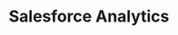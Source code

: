 ---
description: 将salesforce中的数据动态的显示出来。salesforce里面还是有高人啊。
layout: post
results:
- primaryGenreName: Business
  version: '1.0.1'
  artworkUrl100: http://a597.phobos.apple.com/us/r30/Purple1/v4/fc/24/7c/fc247c65-daf1-7cd2-d6e1-ad72ae5b4368/pr_source.png?downloadKey=1414943530_15c8b3fa46e6adb398229823350bfc40
  trackViewUrl: https://itunes.apple.com/cn/app/salesforce-analytics/id916982402?mt=8&uo=4
  artworkUrl60: http://a1430.phobos.apple.com/us/r30/Purple3/v4/e7/bc/ae/e7bcae00-8f8f-9698-c73b-50d55fc01780/Icon.png
  minimumOsVersion: '7.0'
  sellerName: salesforce.com
  supportedDevices:
  - iPodTouchFifthGen
  - iPadFourthGen4G
  - iPadFourthGen
  - iPadThirdGen
  - iPhone4
  - iPadMini4G
  - iPhone5s
  - iPadThirdGen4G
  - iPhone4S
  - iPad23G
  - iPadMini
  - iPad2Wifi
  - iPhone5
  - iPhone5c
  genres:
  - 商务
  - 效率
  trackName: Salesforce Analytics
  description: Salesforce Analytics 是首款适合任何人使用的移动分析平台。不仅可以集合您的 Salesforce
    数据、财务与 ERP 数据、内部部署数据库、Web 流量、产品页面，甚至包括提问及回答任何问题的机器传感器数据，而且可以从 iOS 设备即时分享。立即下载并亲身体验内置示例应用程序带来的便利性，并畅想自己企业的美好愿景。
  price: 0
  trackId: 916982402
  releaseDate: '2014-10-14T06:04:46Z'
  advisories: []
  screenshotUrls:
  - http://a5.mzstatic.com/us/r30/Purple3/v4/95/e6/83/95e6839d-219b-70d4-ae5f-738d6acff034/screen1136x1136.jpeg
  - http://a5.mzstatic.com/us/r30/Purple5/v4/c6/e7/3c/c6e73c7b-c1aa-bdbd-20b1-6e20e266c321/screen1136x1136.jpeg
  - http://a3.mzstatic.com/us/r30/Purple1/v4/28/51/da/2851da97-f336-bd35-d940-91cfe22cb8d2/screen1136x1136.jpeg
  - http://a1.mzstatic.com/us/r30/Purple3/v4/ef/e4/db/efe4db16-48b5-05db-0d0e-4ab39838cb4e/screen1136x1136.jpeg
  - http://a3.mzstatic.com/us/r30/Purple3/v4/4c/89/35/4c89351e-5957-cbdd-2cec-24592cd26760/screen1136x1136.jpeg
  artistViewUrl: https://itunes.apple.com/cn/artist/salesforce.com/id281826149?uo=4
  primaryGenreId: 6000
  kind: software
  fileSizeBytes: '43802630'
  bundleId: com.salesforce.kona
  sellerUrl: http://www.salesforce.com/mobile/
  trackContentRating: 4+
  artistName: salesforce.com
  trackCensoredName: Salesforce Analytics
  isGameCenterEnabled: false
  contentAdvisoryRating: 4+
  languageCodesISO2A:
  - EN
  features:
  - iosUniversal
  wrapperType: software
  artworkUrl512: http://a597.phobos.apple.com/us/r30/Purple1/v4/fc/24/7c/fc247c65-daf1-7cd2-d6e1-ad72ae5b4368/pr_source.png?downloadKey=1414943530_15c8b3fa46e6adb398229823350bfc40
  formattedPrice: 免费
  artistId: 281826149
  genreIds:
  - '6000'
  - '6007'
  currency: CNY
  ipadScreenshotUrls:
  - http://a1.mzstatic.com/us/r30/Purple3/v4/0d/1b/9f/0d1b9f26-e14b-c528-7ab0-9d10d2084f44/screen480x480.jpeg
  - http://a1.mzstatic.com/us/r30/Purple3/v4/aa/51/f9/aa51f9f2-7a0d-a933-258f-52b3b775df67/screen480x480.jpeg
  - http://a1.mzstatic.com/us/r30/Purple5/v4/0a/5c/5e/0a5c5efa-f0d2-ea19-6dea-e86ff8d675eb/screen480x480.jpeg
  - http://a2.mzstatic.com/us/r30/Purple3/v4/36/a1/c6/36a1c634-21d9-230c-1227-786c68ffdd38/screen480x480.jpeg
  - http://a5.mzstatic.com/us/r30/Purple1/v4/8f/06/c8/8f06c873-0650-4307-d084-259b52ec0090/screen480x480.jpeg
category: 商务
tags: tag1
resultCount: 1
title: Salesforce Analytics

---